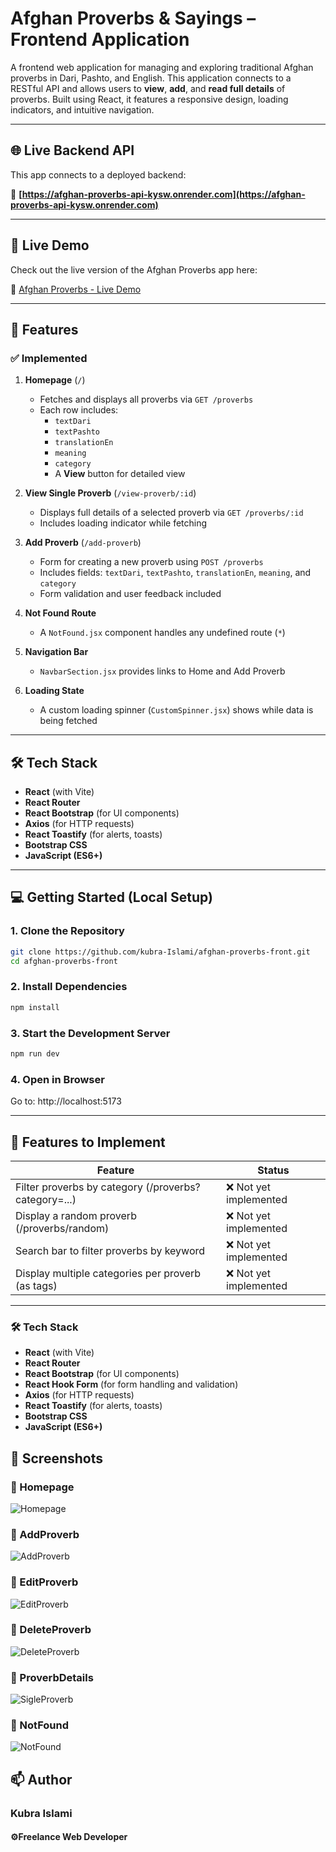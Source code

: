 # Afghan Proverbs & Sayings – Frontend Application

A frontend web application for managing and exploring traditional Afghan proverbs in Dari, Pashto, and English. This application connects to a RESTful API and allows users to **view**, **add**, and **read full details** of proverbs. Built using React, it features a responsive design, loading indicators, and intuitive navigation.

---

## 🌐 Live Backend API

This app connects to a deployed backend:

🔗 **[https://afghan-proverbs-api-kysw.onrender.com](https://afghan-proverbs-api-kysw.onrender.com)**

---
## 🚀 Live Demo

Check out the live version of the Afghan Proverbs app here:

🔗 [Afghan Proverbs - Live Demo](https://afghan-proverbs-front.vercel.app/)

---

## 🚀 Features

### ✅ Implemented

1. **Homepage** (`/`)
   - Fetches and displays all proverbs via `GET /proverbs`
   - Each row includes:
     - `textDari`
     - `textPashto`
     - `translationEn`
     - `meaning`
     - `category`
     - A **View** button for detailed view

2. **View Single Proverb** (`/view-proverb/:id`)
   - Displays full details of a selected proverb via `GET /proverbs/:id`
   - Includes loading indicator while fetching

3. **Add Proverb** (`/add-proverb`)
   - Form for creating a new proverb using `POST /proverbs`
   - Includes fields: `textDari`, `textPashto`, `translationEn`, `meaning`, and `category`
   - Form validation and user feedback included

4. **Not Found Route**
   - A `NotFound.jsx` component handles any undefined route (`*`)

5. **Navigation Bar**
   - `NavbarSection.jsx` provides links to Home and Add Proverb

6. **Loading State**
   - A custom loading spinner (`CustomSpinner.jsx`) shows while data is being fetched

---


## 🛠️ Tech Stack

- **React** (with Vite)
- **React Router**
- **React Bootstrap** (for UI components)
- **Axios** (for HTTP requests)
- **React Toastify** (for alerts, toasts)
- **Bootstrap CSS**
- **JavaScript (ES6+)**

---

## 💻 Getting Started (Local Setup)

### 1. Clone the Repository

```bash
git clone https://github.com/kubra-Islami/afghan-proverbs-front.git
cd afghan-proverbs-front

```

### 2. Install Dependencies

```bash
npm install

```

### 3. Start the Development Server

```bash
npm run dev

```

### 4. Open in Browser

Go to: http://localhost:5173

---

## 🧩 Features to Implement

| Feature | Status |
|--------|--------|
| Filter proverbs by category (/proverbs?category=...) | ❌ Not yet implemented |
| Display a random proverb (/proverbs/random) | ❌ Not yet implemented |
| Search bar to filter proverbs by keyword | ❌ Not yet implemented |
| Display multiple categories per proverb (as tags) | ❌ Not yet implemented |

---
### 🛠 Tech Stack

- **React** (with Vite)
- **React Router**
- **React Bootstrap** (for UI components)
- **React Hook Form** (for form handling and validation)
- **Axios** (for HTTP requests)
- **React Toastify** (for alerts, toasts)
- **Bootstrap CSS**
- **JavaScript (ES6+)**



## 📸 Screenshots

### 🔹 Homepage
![Homepage](src/img/screenshots/homepage.png)


### 🔹 AddProverb
![AddProverb](src/img/screenshots/add-proverb.png)


### 🔹 EditProverb
![EditProverb](src/img/screenshots/edit-proverb.png)

### 🔹 DeleteProverb
![DeleteProverb](src/img/screenshots/delete-proverb.png)

### 🔹 ProverbDetails
![SigleProverb](src/img/screenshots/single-proverbs.png)

### 🔹 NotFound
![NotFound](src/img/screenshots/notFound.png)

## 📫 Author
### Kubra Islami
#### ⚙️Freelance Web Developer


